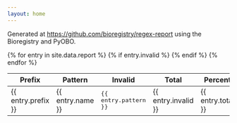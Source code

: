 ```yaml
---
layout: home
---
```

Generated at https://github.com/bioregistry/regex-report using the
Bioregistry and PyOBO.

<table>
<thead>
<tr>
    <th>Prefix</th>
    <th>Pattern</th>
    <th>Invalid</th>
    <th>Total</th>
    <th>Percent</th>
</tr>
</thead>
<tbody>
{% for entry in site.data.report %}
    {% if entry.invalid %}
        <tr>
            <td>{{ entry.prefix }}</td>
            <td>{{ entry.name }}</td>
            <td><kbd>{{ entry.pattern }}</kbd></td>
            <td>{{ entry.invalid }}</td>
            <td>{{ entry.total }}</td>
            <td>{{ entry.invalid_percent }}</td>
        </tr>
    {% endif %}
{% endfor %}
</tbody>
</table>
